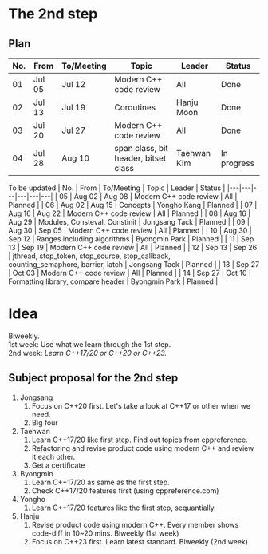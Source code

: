 # The 2nd step

## Plan
| No. | From | To/Meeting | Topic | Leader | Status |
|---|---|---|---|---|---|
| 01 | Jul 05 | Jul 12 | Modern C++ code review | All | Done |
| 02 | Jul 13 | Jul 19 | Coroutines | Hanju Moon | Done |
| 03 | Jul 20 | Jul 27 | Modern C++ code review | All | Done |
| 04 | Jul 28 | Aug 10 | span class, bit header, bitset class | Taehwan Kim | In progress |

To be updated
| No. | From | To/Meeting | Topic | Leader | Status |
|---|---|---|---|---|---|
| 05 | Aug 02 | Aug 08 | Modern C++ code review | All | Planned |
| 06 | Aug 02 | Aug 15 | Concepts | Yongho Kang | Planned |
| 07 | Aug 16 | Aug 22 | Modern C++ code review | All | Planned |
| 08 | Aug 16 | Aug 29 | Modules, Consteval, Constinit | Jongsang Tack | Planned |
| 09 | Aug 30 | Sep 05 | Modern C++ code review | All | Planned |
| 10 | Aug 30 | Sep 12 | Ranges including algorithms | Byongmin Park | Planned |
| 11 | Sep 13 | Sep 19 | Modern C++ code review | All | Planned |
| 12 | Sep 13 | Sep 26 | jthread, stop_token, stop_source, stop_callback,<br>counting_semaphore, barrier, latch | Jongsang Tack | Planned |
| 13 | Sep 27 | Oct 03 | Modern C++ code review | All | Planned |
| 14 | Sep 27 | Oct 10 | Formatting library, compare header | Byongmin Park | Planned |

# Idea

Biweekly.  
1st week: Use what we learn through the 1st step.  
2nd week: _Learn C++17/20 or C++20 or C++23._

## Subject proposal for the 2nd step
1. Jongsang
   1. Focus on C++20 first. Let's take a look at C++17 or other when we need.
   1. Big four
1. Taehwan
   1. Learn C++17/20 like first step. Find out topics from cppreference.
   1. Refactoring and revise product code using modern C++ and review it each other.
   1. Get a certificate
1. Byongmin
   1. Learn C++17/20 as same as the first step.
   1. Check C++17/20 features first (using cppreference.com)
1. Yongho
   1. Learn C++17/20 features like the first step, sequantially.
1. Hanju
   1. Revise product code using modern C++. Every member shows code-diff in 10~20 mins. Biweekly (1st week)
   1. Focus on C++23 first. Learn latest standard. Biweekly (2nd week)
